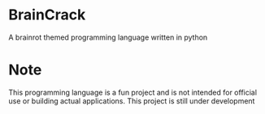 # BrainCrack
A brainrot themed programming language written in python

# Note
This programming language is a fun project and is not intended for official use or building actual applications.
This project is still under development
